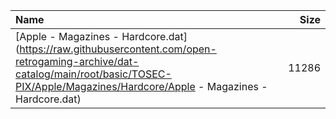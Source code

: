 |Name|Size|
|:---|---:|
|[Apple - Magazines - Hardcore.dat](https://raw.githubusercontent.com/open-retrogaming-archive/dat-catalog/main/root/basic/TOSEC-PIX/Apple/Magazines/Hardcore/Apple - Magazines - Hardcore.dat)|11286|

